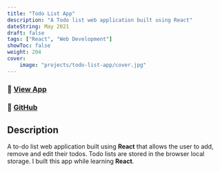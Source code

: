 ```yaml
---
title: "Todo List App"
description: "A Todo list web application built using React"
dateString: May 2021
draft: false
tags: ["React", "Web Development"]
showToc: false
weight: 204
cover:
    image: "projects/todo-list-app/cover.jpg"
--- 
```

### 🔗 [View App]()
### 🔗 [GitHub](https://github.com/awwais)

## Description

A to-do list web application built using **React** that allows the user to add,
remove and edit their todos. Todo lists are stored in the browser local storage. 
I built this app while learning **React**.
